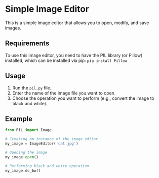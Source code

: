 # Simple Image Editor

This is a simple image editor that allows you to open, modify, and save images.

## Requirements

To use this image editor, you need to have the PIL library (or Pillow) installed, which can be installed via pip:
`pip install Pillow`


## Usage

1. Run the `pil.py` file.
2. Enter the name of the image file you want to open.
3. Choose the operation you want to perform (e.g., convert the image to black and white).

## Example

```python
from PIL import Image

# Creating an instance of the image editor
my_image = ImageEditor('cat.jpg')

# Opening the image
my_image.open()

# Performing black and white operation
my_image.do_bw()
